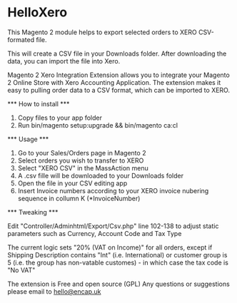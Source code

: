 # HelloXero
This Magento 2 module helps to export selected orders to XERO CSV-formated file.

This will create a CSV file in your Downloads folder. After downloading the data, you can import the file into Xero.


Magento 2 Xero Integration Extension allows you to integrate your Magento 2 Online Store with Xero Accounting Application. The extension makes it easy to pulling order data to a CSV format, which can be imported to XERO.


*** How to install ***

1. Copy files to your app folder
2. Run bin/magento setup:upgrade  &&  bin/magento ca:cl


*** Usage ***

1. Go to your Sales/Orders page in Magento 2
2. Select orders you wish to transfer to XERO
3. Select "XERO CSV" in the MassAction menu 
4. A .csv fille will be downloaded to your Downloads folder
5. Open the file in your CSV editing app
6. Insert Invoice numbers according to your XERO invoice nubering sequence in collumn K (*InvoiceNumber)

*** Tweaking ***

Edit "Controller/Adminhtml/Export/Csv.php" line 102-138 to adjust static parameters such as Currency, Account Code and Tax Type

The current logic sets "20% (VAT on Income)" for all orders, except if Shipping Description contains "Int" (i.e. International) or customer group is 5 (i.e. the group has non-vatable customes) - in which case the tax code is "No VAT" 

The extension is Free and open source (GPL)
Any questions or suggestions please email to hello@encap.uk
